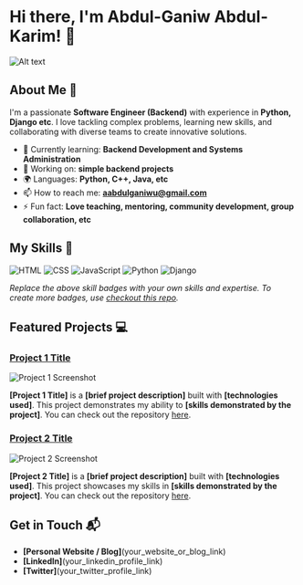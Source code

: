 # Hi there, I'm Abdul-Ganiw Abdul-Karim! 👋

![Alt text]([https://verpex.com/assets/uploads/images/blog/How-to-become-a-Backend-Developer.jpg)


## About Me 🚀

I'm a passionate **Software Engineer (Backend)** with experience in **Python, Django etc**. I love tackling complex problems, learning new skills, and collaborating with diverse teams to create innovative solutions.

- 🌱 Currently learning: **Backend Development and Systems Administration**
- 🔭 Working on: **simple backend projects**
- 🌍 Languages: **Python, C++, Java, etc**
- 📫 How to reach me: **aabdulganiwu@gmail.com**
- ⚡ Fun fact: **Love teaching, mentoring, community development, group collaboration, etc**

## My Skills 🧠

![HTML](https://img.shields.io/badge/-HTML-E34F26?style=flat-square&logo=html5&logoColor=white)
![CSS](https://img.shields.io/badge/-CSS-1572B6?style=flat-square&logo=css3&logoColor=white)
![JavaScript](https://img.shields.io/badge/-JavaScript-F7DF1E?style=flat-square&logo=javascript&logoColor=black)
![Python](https://img.shields.io/badge/-Python-61DAFB?style=flat-square&logo=react&logoColor=black)
![Django](https://img.shields.io/badge/-Django-339933?style=flat-square&logo=node.js&logoColor=white)

*Replace the above skill badges with your own skills and expertise. To create more badges, use [checkout this repo](https://github.com/alexandresanlim/Badges4-README.md-Profile).*

## Featured Projects 💻

### [Project 1 Title](project_1_link)

![Project 1 Screenshot](project_1_screenshot_url)

**[Project 1 Title]** is a **[brief project description]** built with **[technologies used]**. This project demonstrates my ability to **[skills demonstrated by the project]**. You can check out the repository [here](project_1_repository_link).

### [Project 2 Title](project_2_link)

![Project 2 Screenshot](project_2_screenshot_url)

**[Project 2 Title]** is a **[brief project description]** built with **[technologies used]**. This project showcases my skills in **[skills demonstrated by the project]**. You can check out the repository [here](project_2_repository_link).

## Get in Touch 📬

- **[Personal Website / Blog]**(your_website_or_blog_link)
- **[LinkedIn]**(your_linkedin_profile_link)
- **[Twitter]**(your_twitter_profile_link)


